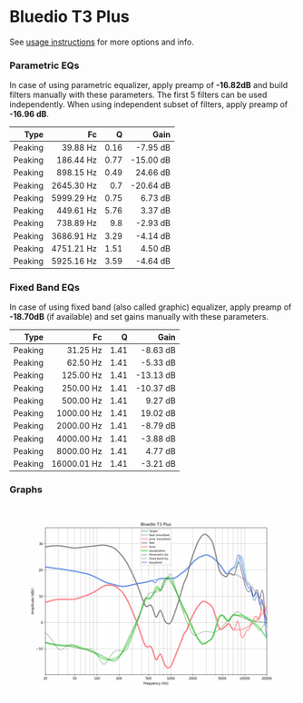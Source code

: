 # Bluedio T3 Plus
See [usage instructions](https://github.com/jaakkopasanen/AutoEq#usage) for more options and info.

### Parametric EQs
In case of using parametric equalizer, apply preamp of **-16.82dB** and build filters manually
with these parameters. The first 5 filters can be used independently.
When using independent subset of filters, apply preamp of **-16.96 dB**.

| Type    | Fc         |    Q | Gain      |
|--------:|-----------:|-----:|----------:|
| Peaking | 39.88 Hz   | 0.16 | -7.95 dB  |
| Peaking | 186.44 Hz  | 0.77 | -15.00 dB |
| Peaking | 898.15 Hz  | 0.49 | 24.66 dB  |
| Peaking | 2645.30 Hz | 0.7  | -20.64 dB |
| Peaking | 5999.29 Hz | 0.75 | 6.73 dB   |
| Peaking | 449.61 Hz  | 5.76 | 3.37 dB   |
| Peaking | 738.89 Hz  | 9.8  | -2.93 dB  |
| Peaking | 3686.91 Hz | 3.29 | -4.14 dB  |
| Peaking | 4751.21 Hz | 1.51 | 4.50 dB   |
| Peaking | 5925.16 Hz | 3.59 | -4.64 dB  |

### Fixed Band EQs
In case of using fixed band (also called graphic) equalizer, apply preamp of **-18.70dB**
(if available) and set gains manually with these parameters.

| Type    | Fc          |    Q | Gain      |
|--------:|------------:|-----:|----------:|
| Peaking | 31.25 Hz    | 1.41 | -8.63 dB  |
| Peaking | 62.50 Hz    | 1.41 | -5.33 dB  |
| Peaking | 125.00 Hz   | 1.41 | -13.13 dB |
| Peaking | 250.00 Hz   | 1.41 | -10.37 dB |
| Peaking | 500.00 Hz   | 1.41 | 9.27 dB   |
| Peaking | 1000.00 Hz  | 1.41 | 19.02 dB  |
| Peaking | 2000.00 Hz  | 1.41 | -8.79 dB  |
| Peaking | 4000.00 Hz  | 1.41 | -3.88 dB  |
| Peaking | 8000.00 Hz  | 1.41 | 4.77 dB   |
| Peaking | 16000.01 Hz | 1.41 | -3.21 dB  |

### Graphs
![](./Bluedio%20T3%20Plus.png)